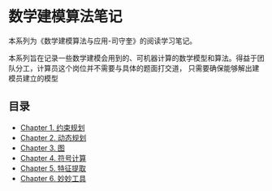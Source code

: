 # 数学建模算法笔记
本系列为《数学建模算法与应用-司守奎》的阅读学习笔记。

本系列旨在记录一些数学建模会用到的、可机器计算的数学模型和算法。得益于团队分工，计算员这个岗位并不需要与具体的题面打交道，
只需要确保能够解出建模员建立的模型

## 目录
- [Chapter 1. 约束规划](./Chapter1.ipynb)
- [Chapter 2. 动态规划](./Chapter2.ipynb)
- [Chapter 3. 图](./Chapter3.ipynb)
- [Chapter 4. 符号计算](./Chapter4.ipynb)
- [Chapter 5. 特征提取](./Chapter5.ipynb)
- [Chapter 6. 妙妙工具](./Chapter6.ipynb)